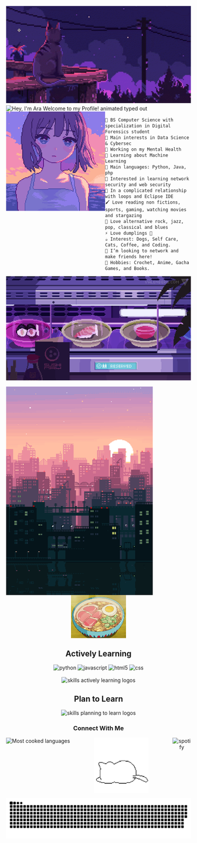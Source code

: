 <img align="center" src="assets/catto.gif" width=950px /> 
<img src="https://readme-typing-svg.demolab.com?font=Operator+Mono&size=37&duration=2800&pause=2000&color=FAFAFA&center=true&vCenter=true&width=940&height=50&lines=Hey%2C+I'm+Ara+Welcome+to+my+Profile!" align="middle" alt="Hey, I'm Ara Welcome to my Profile! animated typed out">

<img align="left" src="assets/em.gif" width="270" /> 

```
🏫 BS Computer Science with specialization in Digital Forensics student 
🔎 Main interests in Data Science & Cybersec
🔭 Working on my Mental Health
🌱 Learning about Machine Learning 
🌟 Main languages: Python, Java, php 
🚩 Interested in learning network security and web security
💖 In a complicated relationship with loops and Eclipse IDE
🖌️ Love reading non fictions, sports, gaming, watching movies and stargazing
🎵 Love alternative rock, jazz, pop, classical and blues
⚡ Love dumplings 🥟
☕ Interest: Dogs, Self Care, Cats, Coffee, and Coding.
🐾 I’m looking to network and make friends here!
🌊 Hobbies: Crochet, Anime, Gacha Games, and Books.
```


<p align="center"> 
  <img src="assets/food.gif" width="950px"/> 
</p>

  <img align="left" src="assets/city.gif" alt="Fav city scene" width="400"/>
  <br></br>  
  
<div class="row" align="center">
  <img align="center" src="assets/ramen.gif" width="150" title="Yum!">
  <h2> <strong> Actively Learning </strong></h2>
  <p align="center">
    <img alt="python" src="https://i.giphy.com/media/LMt9638dO8dftAjtco/200.webp" width="60" title="python">
    <img alt="javascript" src="https://media3.giphy.com/media/ln7z2eWriiQAllfVcn/200w.webp" width="60" title="javascript">
    <img alt="html5" src="https://media.giphy.com/media/XAxylRMCdpbEWUAvr8/giphy.gif" width="60" title="html">
    <img alt="css" src="https://media.giphy.com/media/fsEaZldNC8A1PJ3mwp/giphy.gif" width="60" title="css">
      <br> </br>
    <img src="https://skillicons.dev/icons?i=bash,git,php" alt="skills actively learning logos">
  </p>
<p align="center">
  <h2> <strong> Plan to Learn </strong></h2>
  <img src="https://skillicons.dev/icons?i=react,bootstrap,ts,c,linux,rust,go" alt="skills planning to learn logos">
</p>

<div>
  <h3 align="center"> <strong> Connect With Me </strong></h3>

  [<img align="right" src="https://img.icons8.com/doodle/96/000000/spotify.png" width="50" title="spotify">](https://open.spotify.com/user/3155dbfmkqw2jherqaypz4ieadxm?si=e47272ee106f4127)

<img align="center" src="assets/maw.gif" width="150" />
<img align="left" src="https://github-readme-stats2-olive.vercel.app/api/top-langs/?username=aouiara&langs_count=6&card_width=450&bg_color=000000&text_color=FFC0CB&hide_border=true&layout=compact" alt="Most cooked languages" /> 

<!-- Snake game of GitHub Contributions https://github.com/marketplace/actions/generate-snake-game-from-github-contribution-grid -->
![github contribution grid snake animation](https://github.com/shpatrickguo/shpatrickguo/blob/output/github-contribution-grid-snake-dark.svg)
